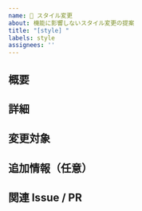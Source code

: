 ```yaml
---
name: 🎨 スタイル変更
about: 機能に影響しないスタイル変更の提案
title: "[style] "
labels: style
assignees: ''
---
```


## 概要
<!-- どのようなスタイル変更を行いたいのかを簡潔に記載してください -->

## 詳細
<!-- 変更内容や背景などを詳しく記載します -->

## 変更対象
<!-- 変更対象のコンポーネントやファイル -->

## 追加情報（任意）
<!-- スクリーンショット、デザイン案など -->

## 関連 Issue / PR
<!-- Closes #123 のように番号を記載 --> 
